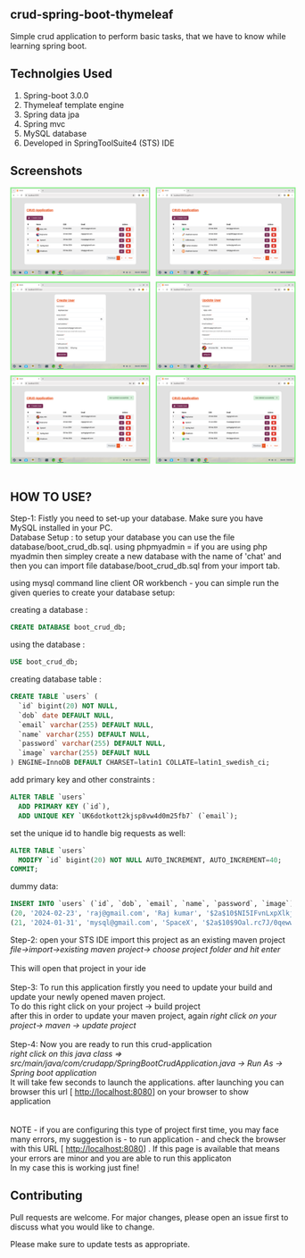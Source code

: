 ## crud-spring-boot-thymeleaf
 Simple crud application to perform basic tasks, that we have to know while learning spring boot.


## Technolgies Used 
  1. Spring-boot 3.0.0
  2. Thymeleaf template engine
  3. Spring data jpa
  4. Spring mvc
  5. MySQL database
  6. Developed in SpringToolSuite4 (STS) IDE
  
## Screenshots

<div style="display: flex;flex-direction: column; grid-gap: 10px;">
    <div style="display: flex; grid-gap: 10px;">
        <img src="src/main/resources/static/images/1.png" alt="screenshots" width="49%" style="border: 2px solid lightgreen"/>
        <img src="src/main/resources/static/images/2.png" alt="screenshots" width="49%" style="border: 2px solid lightgreen"/>
    </div>
    <div style="display: flex; grid-gap: 10px;">
        <img src="src/main/resources/static/images/3.png" alt="screenshots" width="49%" style="border: 2px solid lightgreen"/>
        <img src="src/main/resources/static/images/4.png" alt="screenshots" width="49%" style="border: 2px solid lightgreen"/>
    </div>
     <div style="display: flex; grid-gap: 10px;">
        <img src="src/main/resources/static/images/5.png" alt="screenshots" width="49%" style="border: 2px solid lightgreen"/>
        <img src="src/main/resources/static/images/6.png" alt="screenshots" width="49%" style="border: 2px solid lightgreen"/>
    </div>
</div>
<br>

## HOW TO USE?

 Step-1: Fistly you need to set-up your database. Make sure you have MySQL installed in your PC. 
 <br> Database Setup : to setup your database you can use the file database/boot_crud_db.sql. using phpmyadmin = if you are using php myadmin then simpley create a new database with the name of 'chat' and then you can import file database/boot_crud_db.sql from your import tab.

 using mysql command line client OR workbench - 
  you can simple run the given queries to create your database setup: 
    
  creating a database :
    
```sql
CREATE DATABASE boot_crud_db;
```

  using the database :

```sql
USE boot_crud_db;
```

  creating database table :

```sql
CREATE TABLE `users` (
  `id` bigint(20) NOT NULL,
  `dob` date DEFAULT NULL,
  `email` varchar(255) DEFAULT NULL,
  `name` varchar(255) DEFAULT NULL,
  `password` varchar(255) DEFAULT NULL,
  `image` varchar(255) DEFAULT NULL
) ENGINE=InnoDB DEFAULT CHARSET=latin1 COLLATE=latin1_swedish_ci;
```

  add primary key and other constraints :

```sql
ALTER TABLE `users`
  ADD PRIMARY KEY (`id`),
  ADD UNIQUE KEY `UK6dotkott2kjsp8vw4d0m25fb7` (`email`);
```
  set the unique id to handle big requests as well:

```sql
ALTER TABLE `users`
  MODIFY `id` bigint(20) NOT NULL AUTO_INCREMENT, AUTO_INCREMENT=40;
COMMIT;
```
dummy data:

```sql
INSERT INTO `users` (`id`, `dob`, `email`, `name`, `password`, `image`) VALUES
(20, '2024-02-23', 'raj@gmail.com', 'Raj kumar', '$2a$10$NI5IFvnLxpXlkjSplgsB2e2bOjHkEHtCZ7kfVzdRDPTVpJk9WH.Iu', 'cfb47473-369c-4be9-b3d0-a2bdbcdcfe38.jpg'),
(21, '2024-01-31', 'mysql@gmail.com', 'SpaceX', '$2a$10$9Oal.rc7J/0qewwsPbFOIuNgjTNGMRE2Zh1nxmY0CRTsiEK1IFRFO', 'adefefb9-b7c6-43d6-a661-c4a1ae42cc53.png');
```

 Step-2: open your STS IDE import this project as an existing maven project <br>
        <i>file->import->existing maven project-> choose project folder and hit enter</i><br><br>
        This will open that project in your ide<br><br>
 Step-3: To run this application firstly you need to update your build and update your newly opened maven project.<br>
        To do this right click on your project -> build project <br>
        after this in order to update your maven project, again<i> right click on your project-> maven -> update project</i><br><br>
 Step-4: Now you are ready to run this crud-application <br>
<i>right click on this java class => src/main/java/com/crudapp/SpringBootCrudApplication.java  -> Run As -> Spring boot application</i> <br>
It will take few seconds to launch the applications. after launching you can browser this url [ [http://localhost:8080](http://localhost:8080)] on your browser to show application  
<br><br>
NOTE - if you are configuring this type of project first time, you may face many errors, my suggestion is - to run application - and check the browser with this URL [ [http://localhost:8080](http://localhost:8080)] . If this page is available that means your errors are minor and you are able to run this applicaton 
<br>In my case this is working just fine!

## Contributing

Pull requests are welcome. For major changes, please open an issue first
to discuss what you would like to change.

Please make sure to update tests as appropriate.



